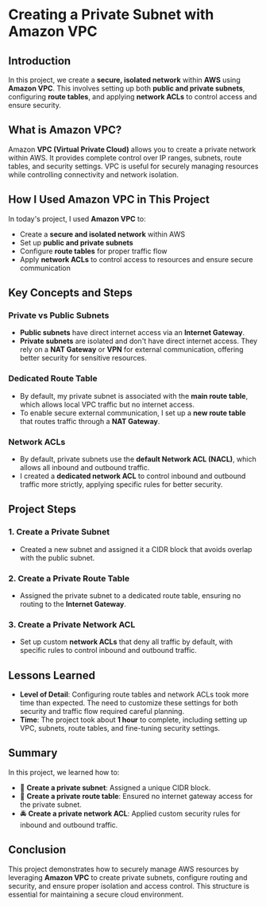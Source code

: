 # Creating a Private Subnet with Amazon VPC

## Introduction

In this project, we create a **secure, isolated network** within **AWS** using **Amazon VPC**. This involves setting up both **public and private subnets**, configuring **route tables**, and applying **network ACLs** to control access and ensure security.

## What is Amazon VPC?

Amazon **VPC (Virtual Private Cloud)** allows you to create a private network within AWS. It provides complete control over IP ranges, subnets, route tables, and security settings. VPC is useful for securely managing resources while controlling connectivity and network isolation.

## How I Used Amazon VPC in This Project

In today's project, I used **Amazon VPC** to:
- Create a **secure and isolated network** within AWS
- Set up **public and private subnets**
- Configure **route tables** for proper traffic flow
- Apply **network ACLs** to control access to resources and ensure secure communication

## Key Concepts and Steps

### Private vs Public Subnets

- **Public subnets** have direct internet access via an **Internet Gateway**.
- **Private subnets** are isolated and don't have direct internet access. They rely on a **NAT Gateway** or **VPN** for external communication, offering better security for sensitive resources.

### Dedicated Route Table

- By default, my private subnet is associated with the **main route table**, which allows local VPC traffic but no internet access.
- To enable secure external communication, I set up a **new route table** that routes traffic through a **NAT Gateway**.

### Network ACLs

- By default, private subnets use the **default Network ACL (NACL)**, which allows all inbound and outbound traffic.
- I created a **dedicated network ACL** to control inbound and outbound traffic more strictly, applying specific rules for better security.

## Project Steps

### 1. Create a Private Subnet
- Created a new subnet and assigned it a CIDR block that avoids overlap with the public subnet.

### 2. Create a Private Route Table
- Assigned the private subnet to a dedicated route table, ensuring no routing to the **Internet Gateway**.

### 3. Create a Private Network ACL
- Set up custom **network ACLs** that deny all traffic by default, with specific rules to control inbound and outbound traffic.

## Lessons Learned

- **Level of Detail**: Configuring route tables and network ACLs took more time than expected. The need to customize these settings for both security and traffic flow required careful planning.
- **Time**: The project took about **1 hour** to complete, including setting up VPC, subnets, route tables, and fine-tuning security settings.

## Summary

In this project, we learned how to:
- 🚷 **Create a private subnet**: Assigned a unique CIDR block.
- 🚧 **Create a private route table**: Ensured no internet gateway access for the private subnet.
- 🚔 **Create a private network ACL**: Applied custom security rules for inbound and outbound traffic.

## Conclusion

This project demonstrates how to securely manage AWS resources by leveraging **Amazon VPC** to create private subnets, configure routing and security, and ensure proper isolation and access control. This structure is essential for maintaining a secure cloud environment.
